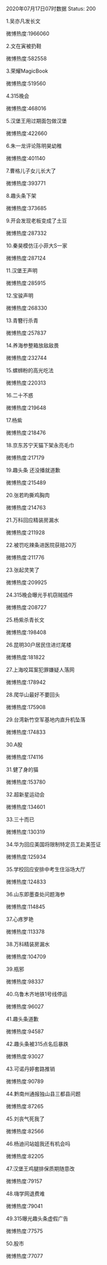 2020年07月17日07时数据
Status: 200

1.吴亦凡发长文

微博热度:1966060

2.文在寅被扔鞋

微博热度:582558

3.荣耀MagicBook

微博热度:519560

4.315晚会

微博热度:468016

5.汉堡王用过期面包做汉堡

微博热度:422660

6.朱一龙评论陈明昊幼稚

微博热度:401140

7.曹格儿子女儿长大了

微博热度:393771

8.趣头条下架

微博热度:373685

9.开会发现老板变成了土豆

微博热度:287332

10.秦昊模仿汪小菲大S一家

微博热度:287124

11.汉堡王声明

微博热度:285915

12.宝骏声明

微博热度:268330

13.青簪行杀青

微博热度:257837

14.养海参整箱放敌敌畏

微博热度:232744

15.螺蛳粉的高光吃法

微博热度:220313

16.二十不惑

微博热度:219648

17.杨紫

微博热度:218476

18.京东苏宁天猫下架永亮毛巾

微博热度:217179

19.趣头条 还没播就道歉

微博热度:215489

20.张若昀撕鸡胸肉

微博热度:214763

21.万科回应精装房漏水

微博热度:211928

22.被罚吃辣条进医院获赔20万

微博热度:211776

23.张起灵笑了

微博热度:209925

24.315晚会曝光手机窃贼插件

微博热度:208727

25.杨紫杀青长文

微博热度:198408

26.昆明30户居民住进烂尾楼

微博热度:181822

27.上海咬耳案犯罪嫌疑人落网

微博热度:178942

28.爬华山最好不要回头

微博热度:175908

29.台湾新竹空军基地内直升机坠落

微博热度:174833

30.A股

微博热度:174116

31.健了身的猫

微博热度:153780

32.超新星运动会

微博热度:134601

33.三十而已

微博热度:130319

34.华为回应美国将限制特定员工赴美签证

微博热度:125934

35.学校回应安排中考生住浴场大厅

微博热度:124833

36.山东即墨查处问题海参

微博热度:114845

37.心疼罗艳

微博热度:113378

38.万科精装房漏水

微博热度:104709

39.瓶邪

微博热度:98337

40.乌鲁木齐地铁1号线停运

微博热度:96027

41.趣头条道歉

微博热度:94587

42.趣头条被315点名后暴跌

微博热度:93027

43.可诺丹婷套路推销

微博热度:90789

44.黔南州通报独山县三都县问题

微博热度:87265

45.刘丧气死我了

微博热度:82566

46.杨迪问站姐我还有机会吗

微博热度:82205

47.汉堡王鸡腿排保质期随意改

微博热度:79157

48.嗨学网退费难

微博热度:79041

49.315曝光趣头条虚假广告

微博热度:77575

50.股市

微博热度:77077


